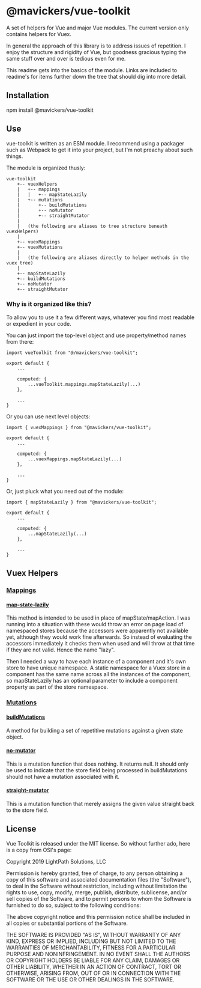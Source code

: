 # @mavickers/vue-toolkit

A set of helpers for Vue and major Vue modules. The current version only contains helpers for Vuex. 

In general the approach of this library is to address issues of repetition. I enjoy the structure and rigidity of Vue, but goodness gracious typing the same stuff over and over is tedious even for me.

This readme gets into the basics of the module. Links are included to readme's for items further down the tree that should dig into more detail.

## Installation

npm install @mavickers/vue-toolkit

## Use

vue-toolkit is written as an ESM module. I recommend using a packager such as Webpack to get it into your project, but I'm not preachy about such things.

The module is organized thusly:

```
vue-toolkit
    +-- vuexHelpers
    |   +-- mappings
    |   |   +-- mapStateLazily
    |   +-- mutations
    |       +-- buildMutations
    |       +-- noMutator
    |       +-- straightMutator
    |
    |   (the following are aliases to tree structure beneath vuexHelpers)
    |
    +-- vuexMappings 
    +-- vuexMutations 
    |
    |   (the following are aliases directly to helper methods in the vuex tree)
    |
    +-- mapStateLazily
    +-- buildMutations
    +-- noMutator
    +-- straightMutator
```

### Why is it organized like this?

To allow you to use it a few different ways, whatever you find most readable or expedient in your code.

You can just import the top-level object and use property/method names from there:

```
import vueToolkit from "@/mavickers/vue-toolkit";

export default {
    ...
    
    computed: {
        ...vueToolkit.mappings.mapStateLazily(...)
    },
    
    ...
}
```

Or you can use next level objects:

```
import { vuexMappings } from "@mavickers/vue-toolkit";

export default {
    ...
    
    computed: {
        ...vuexMappings.mapStateLazily(...)
    },
    
    ...
}
```

Or, just pluck what you need out of the module:

```
import { mapStateLazily } from "@mavickers/vue-toolkit";

export default {
    ...
    
    computed: {
        ...mapStateLazily(...)
    },
    
    ...
}
```

## Vuex Helpers

### [Mappings][6]

#### [map-state-lazily][1]
This method is intended to be used in place of mapState/mapAction. I was running into a situation with these would throw an error on page load of namespaced stores because the accessors were apparently not available yet, although they would work fine afterwards. So instead of evaluating the accessors immediately it checks them when used and will throw at that time if they are not valid. Hence the name "lazy".

Then I needed a way to have each instance of a component and it's own store to have unique namespace. A static namespace for a Vuex store in a component has the same name across all the instances of the component, so mapStateLazily has an optional parameter to include a component property as part of the store namespace.

### [Mutations][3]

#### [buildMutations][2]
A method for building a set of repetitive mutations against a given state object. 

#### [no-mutator][4]
This is a mutation function that does nothing. It returns null. It should only be used to indicate that the store field being processed in buildMutations should not have a mutation associated with it.

#### [straight-mutator][5]
This is a mutation function that merely assigns the given value straight back to the store field.

## License

Vue Toolkit is released under the MIT license. So without further ado, here is a copy from OSI's page:

Copyright 2019 LightPath Solutions, LLC

Permission is hereby granted, free of charge, to any person obtaining a copy of this software and associated documentation files (the "Software"), to deal in the Software without restriction, including without limitation the rights to use, copy, modify, merge, publish, distribute, sublicense, and/or sell copies of the Software, and to permit persons to whom the Software is furnished to do so, subject to the following conditions:

The above copyright notice and this permission notice shall be included in all copies or substantial portions of the Software.

THE SOFTWARE IS PROVIDED "AS IS", WITHOUT WARRANTY OF ANY KIND, EXPRESS OR IMPLIED, INCLUDING BUT NOT LIMITED TO THE WARRANTIES OF MERCHANTABILITY, FITNESS FOR A PARTICULAR PURPOSE AND NONINFRINGEMENT. IN NO EVENT SHALL THE AUTHORS OR COPYRIGHT HOLDERS BE LIABLE FOR ANY CLAIM, DAMAGES OR OTHER LIABILITY, WHETHER IN AN ACTION OF CONTRACT, TORT OR OTHERWISE, ARISING FROM, OUT OF OR IN CONNECTION WITH THE SOFTWARE OR THE USE OR OTHER DEALINGS IN THE SOFTWARE.

[1]: https://github.com/mavickers/vue-toolkit/blob/master/vuex-helpers/mappings/map-state-lazily/
[2]: https://github.com/mavickers/vue-toolkit/tree/master/vuex-helpers/mutations#buildMutations
[3]: https://github.com/mavickers/vue-toolkit/tree/master/vuex-helpers/mutations
[4]: https://github.com/mavickers/vue-toolkit/tree/master/vuex-helpers/mutations#noMutator
[5]: https://github.com/mavickers/vue-toolkit/tree/master/vuex-helpers/mutations#straightMutator
[6]: https://github.com/mavickers/vue-toolkit/tree/master/vuex-helpers/mappings

